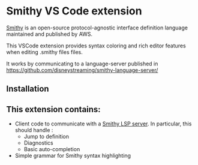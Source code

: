 # Smithy VS Code extension

[Smithy](https://awslabs.github.io/smithy/) is an open-source protocol-agnostic interface definition language maintained and published by AWS.

This VSCode extension provides syntax coloring and rich editor features when editing .smithy files files.

It works by communicating to a language-server published in
https://github.com/disneystreaming/smithy-language-server/

## Installation

## This extension contains:

* Client code to communicate with a [Smithy LSP server](https://github.com/disnenystreaming/smithy-language-server). In particular, this should handle :
	* Jump to definition
	* Diagnostics
	* Basic auto-completion
* Simple grammar for Smithy syntax highlighting

